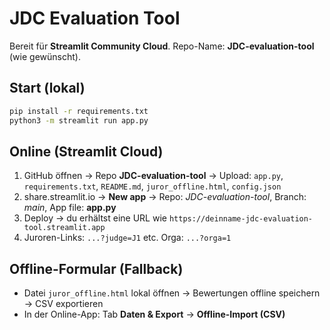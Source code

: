 # JDC Evaluation Tool

Bereit für **Streamlit Community Cloud**. Repo-Name: **JDC-evaluation-tool** (wie gewünscht).

## Start (lokal)
```bash
pip install -r requirements.txt
python3 -m streamlit run app.py
```

## Online (Streamlit Cloud)
1. GitHub öffnen → Repo **JDC-evaluation-tool** → Upload: `app.py`, `requirements.txt`, `README.md`, `juror_offline.html`, `config.json`
2. share.streamlit.io → **New app** → Repo: *JDC-evaluation-tool*, Branch: *main*, App file: **app.py**
3. Deploy → du erhältst eine URL wie `https://deinname-jdc-evaluation-tool.streamlit.app`
4. Juroren-Links: `...?judge=J1` etc. Orga: `...?orga=1`

## Offline-Formular (Fallback)
- Datei `juror_offline.html` lokal öffnen → Bewertungen offline speichern → CSV exportieren
- In der Online-App: Tab **Daten & Export** → **Offline-Import (CSV)**

